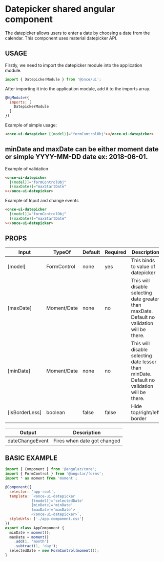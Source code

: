 # Datepicker shared angular component

The datepicker allows users to enter a date by choosing a date from the calendar. This component uses material datepicker API.

## USAGE

Firstly, we need to import the datepicker module into the application module.

```js
import { DatepickerModule } from '@once/ui';
```

After importing it into the application module, add it to the imports array.

```js
@NgModule({
  imports: [
    DatepickerModule
  ]
})
```

Example of simple usage:

```html
<once-ui-datepicker [(model)]="formControlObj"></once-ui-datepicker>
```

## minDate and maxDate can be either moment date or simple YYYY-MM-DD date ex: 2018-06-01.

Example of validation

```html
<once-ui-datepicker
  [(model)]="formControlObj"
  [(maxDate)]="maxStartDate"
></once-ui-datepicker>
```

Example of Input and change events

```html
<once-ui-datepicker
  [(model)]="formControlObj"
  [(maxDate)]="maxStartDate"
></once-ui-datepicker>
```

## PROPS

| Input          | TypeOf      | Default | Required | Description                                                                                 |
| -------------- | ----------- | ------- | -------- | ------------------------------------------------------------------------------------------- |
| [model]        | FormControl | none    | yes      | This binds to value of datepicker                                                           |
| [maxDate]      | Moment/Date | none    | no       | This will disable selecting date greater than maxDate. Default no validation will be there. |  |
| [minDate]      | Moment/Date | none    | no       | This will disable selecting date lesser than minDate. Default no validation will be there.  |  |
| [isBorderLess] | boolean     | false   | false    | Hide top/right/left border                                                                  |  |

| Output          | Description                 |
| --------------- | --------------------------- |
| dateChangeEvent | Fires when date got changed |

## BASIC EXAMPLE

```js
import { Component } from '@angular/core';
import { FormControl } from '@angular/forms';
import * as moment from 'moment';

@Component({
  selector: 'app-root',
  template: `<once-ui-datepicker 
            [(model)]='selectedDate' 
            [minDate]='minDate' 
            [maxDate]='maxDate'>
            </once-ui-datepicker>`,
  styleUrls: ['./app.component.css']
})
export class AppComponent {
  minDate = moment();
  maxDate = moment()
    .add(1, 'month')
    .subtract(1, 'day');
  selectedDate = new FormControl(moment());
}
```
